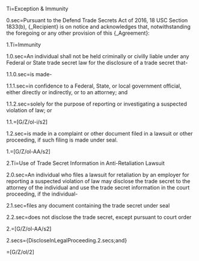 Ti=Exception & Immunity

0.sec=Pursuant to the Defend Trade Secrets Act of 2016, 18 USC Section 1833(b), {_Recipient} is on notice and acknowledges that, notwithstanding the foregoing or any other provision of this {_Agreement}:

1.Ti=Immunity

1.0.sec=An individual shall not be held criminally or civilly liable under any Federal or State trade secret law for the disclosure of a trade secret that-

1.1.0.sec=is made-

1.1.1.sec=in confidence to a Federal, State, or local government official, either directly or indirectly, or to an attorney; and

1.1.2.sec=solely for the purpose of reporting or investigating a suspected violation of law; or

1.1.=[G/Z/ol-i/s2]

1.2.sec=is made in a complaint or other document filed in a lawsuit or other proceeding, if such filing is made under seal.

1.=[G/Z/ol-AA/s2]

2.Ti=Use of Trade Secret Information in Anti-Retaliation Lawsuit

2.0.sec=An individual who files a lawsuit for retaliation by an employer for reporting a suspected violation of law may disclose the trade secret to the attorney of the individual and use the trade secret information in the court proceeding, if the individual-

2.1.sec=files any document containing the trade secret under seal

2.2.sec=does not disclose the trade secret, except pursuant to court order

2.=[G/Z/ol-AA/s2]

2.secs={DiscloseInLegalProceeding.2.secs;and}

=[G/Z/ol/2] 
